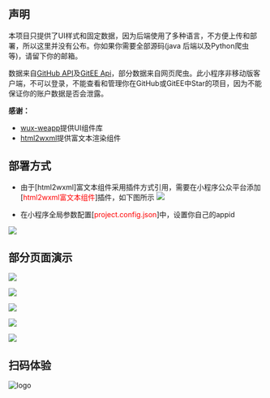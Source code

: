 ## 声明
本项目只提供了UI样式和固定数据，因为后端使用了多种语言，不方便上传和部署，所以这里并没有公布。你如果你需要全部源码(java 后端以及Python爬虫等)，请留下你的邮箱。

数据来自[GitHub API](https://developer.github.com/v3/ "GitHub API")及[GitEE Api](https://gitee.com/api/v5/swagger#/ "GitEE Api")，部分数据来自网页爬虫。此小程序非移动版客户端，不可以登录，不能查看和管理你在GitHub或GitEE中Star的项目，因为不能保证你的账户数据是否会泄露。

**感谢：**
- [wux-weapp](https://github.com/wux-weapp/wux-weapp "wux-weapp")提供UI组件库
- [html2wxml](https://github.com/qwqoffice/html2wxml "html2wxml")提供富文本渲染组件

## 部署方式
- 由于[html2wxml]富文本组件采用插件方式引用，需要在小程序公众平台添加[<font color=#FF0000 >html2wxml富文本组件</font>]插件，如下图所示
![](https://www.svipss.top/20190917/html2wxml.jpg)

- 在小程序全局参数配置[<font color=#FF0000 >project.config.json</font>]中，设置你自己的appid

![](https://www.svipss.top/20190917/config.json.png)



## 部分页面演示
![](https://www.svipss.top/20190917/github_main.png)

![](https://www.svipss.top/20190917/github_desc.jpg)

![](https://www.svipss.top/20190917/github_code.jpg)

![](https://www.svipss.top/20190917/code.jpg)

![](https://www.svipss.top/20190917/conllection.jpg)

## 扫码体验
![logo](https://www.svipss.top/20190917/logo.jpg "logo")



